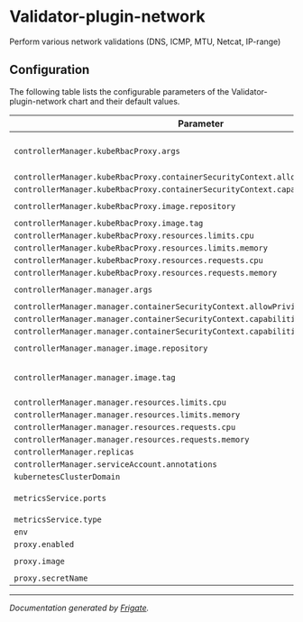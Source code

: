 
Validator-plugin-network
===========

Perform various network validations (DNS, ICMP, MTU, Netcat, IP-range)


## Configuration

The following table lists the configurable parameters of the Validator-plugin-network chart and their default values.

| Parameter                | Description             | Default        |
| ------------------------ | ----------------------- | -------------- |
| `controllerManager.kubeRbacProxy.args` |  | `["--secure-listen-address=0.0.0.0:8443", "--upstream=http://127.0.0.1:8080/", "--logtostderr=true", "--v=0"]` |
| `controllerManager.kubeRbacProxy.containerSecurityContext.allowPrivilegeEscalation` |  | `false` |
| `controllerManager.kubeRbacProxy.containerSecurityContext.capabilities.drop` |  | `["ALL"]` |
| `controllerManager.kubeRbacProxy.image.repository` |  | `"gcr.io/kubebuilder/kube-rbac-proxy"` |
| `controllerManager.kubeRbacProxy.image.tag` |  | `"v0.16.0"` |
| `controllerManager.kubeRbacProxy.resources.limits.cpu` |  | `"500m"` |
| `controllerManager.kubeRbacProxy.resources.limits.memory` |  | `"128Mi"` |
| `controllerManager.kubeRbacProxy.resources.requests.cpu` |  | `"5m"` |
| `controllerManager.kubeRbacProxy.resources.requests.memory` |  | `"64Mi"` |
| `controllerManager.manager.args` |  | `["--health-probe-bind-address=:8081", "--leader-elect"]` |
| `controllerManager.manager.containerSecurityContext.allowPrivilegeEscalation` |  | `true` |
| `controllerManager.manager.containerSecurityContext.capabilities.add` |  | `["NET_RAW"]` |
| `controllerManager.manager.containerSecurityContext.capabilities.drop` |  | `["ALL"]` |
| `controllerManager.manager.image.repository` |  | `"quay.io/validator-labs/validator-plugin-network"` |
| `controllerManager.manager.image.tag` | x-release-please-version | `"v0.0.20"` |
| `controllerManager.manager.resources.limits.cpu` |  | `"500m"` |
| `controllerManager.manager.resources.limits.memory` |  | `"128Mi"` |
| `controllerManager.manager.resources.requests.cpu` |  | `"10m"` |
| `controllerManager.manager.resources.requests.memory` |  | `"64Mi"` |
| `controllerManager.replicas` |  | `1` |
| `controllerManager.serviceAccount.annotations` |  | `{}` |
| `kubernetesClusterDomain` |  | `"cluster.local"` |
| `metricsService.ports` |  | `[{"name": "https", "port": 8443, "protocol": "TCP", "targetPort": "https"}]` |
| `metricsService.type` |  | `"ClusterIP"` |
| `env` |  | `[]` |
| `proxy.enabled` |  | `false` |
| `proxy.image` |  | `"quay.io/validator-labs/validator-certs-init:latest"` |
| `proxy.secretName` |  | `"proxy-cert"` |



---
_Documentation generated by [Frigate](https://frigate.readthedocs.io)._

